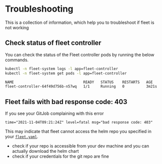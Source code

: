 # Troubleshooting

This is a collection of information, which help you to troubleshoot if fleet is not working

## Check status of fleet controller

You can check the status of the Fleet controller pods by running the below commands.

```bash
kubectl -n fleet-system logs -l app=fleet-controller
kubectl -n fleet-system get pods -l app=fleet-controller
```

```bash
NAME                                READY   STATUS    RESTARTS   AGE
fleet-controller-64f49d756b-n57wq   1/1     Running   0          3m21s
```

## Fleet fails with bad response code: 403

If you see your GitJob complaining with this error

```
time="2021-11-04T09:21:24Z" level=fatal msg="bad response code: 403"
```

This may indicate that fleet cannot access the helm repo you specified in your [`fleet.yaml`](./gitrepo-structure.md).

- check if your repo is accessible from your dev machine and you can actually download the helm chart
- check if your credentials for the git repo are fine